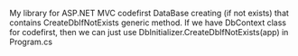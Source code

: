 My library for ASP.NET MVC codefirst DataBase creating (if not exists) 
that contains CreateDbIfNotExists generic method.
If we have DbContext class for codefirst, then we can just use DbInitializer.CreateDbIfNotExists<ClassName>(app) in Program.cs
